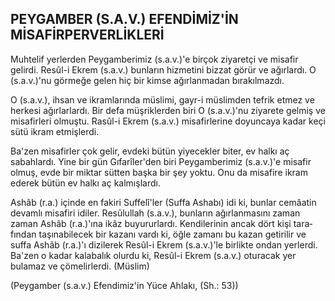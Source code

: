 ## PEYGAMBER (S.A.V.) EFENDİMİZ'İN MİSAFİRPERVERLİKLERİ

Muhtelif yerlerden Peygamberimiz (s.a.v.)'e birçok ziyaretçi ve misafir gelirdi. Resûl-i Ekrem (s.a.v.) bunların hizmetini bizzat görür ve ağırlardı. O (s.a.v.)'nu görmeğe gelen hiç bir kimse ağırlanmadan bırakılmazdı.

O (s.a.v.), ihsan ve ikramlarında müslimi, gayr-i müslimden tefrik etmez ve herkesi ağırlarlardı. Bir defa müşriklerden biri O (s.a.v.)'nu ziyarete gelmiş ve misafirleri olmuştu. Rasûl-i Ekrem (s.a.v.) misafirlerine doyuncaya kadar keçi sütü ikram etmişlerdi.

Ba'zen misafirler çok gelir, evdeki bütün yi­yecekler biter, ev halkı aç sabahlardı. Yine bir gün Gıfarîler'den biri Peygamberimiz (s.a.v.)'e misafir olmuş, evde bir miktar sütten başka bir şey yoktu. Onu da misafire ikram ederek bütün ev halkı aç kalmışlardı.

Ashâb (r.a.) içinde en fakiri Suffelî'ler (Suffa Ashabı) idi ki, bunlar cemâatin devamlı misafiri idiler. Resûlullah (s.a.v.), bunların ağırlan­masını zaman zaman Ashâb (r.a.)'ına ikâz buyururlardı. Kendilerinin ancak dört kişi tara­fından taşınabilecek bir kazanı vardı ki, öğle zamanı bu kazan getirilir ve suffa Ashâb (r.a.)'ı dizilerek Resûl-i Ekrem (s.a.v.)'le birlikte ondan yerlerdi. Ba'zen o kadar kalabalık olurdu ki, Resûl-i Ekrem (s.a.v.) oturacak yer bulamaz ve çömelirlerdi. (Müslim)

(Peygamber (s.a.v.) Efendimiz'in Yüce Ahlakı, (Sh.: 53))
